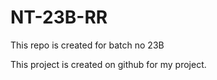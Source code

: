 # NT-23B-RR
This repo is created for batch no 23B

This project is created on github for my project.
